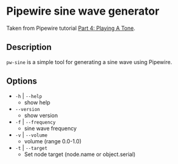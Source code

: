 # Pipewire sine wave generator
Taken from Pipewire tutorial [Part 4: Playing A Tone](https://docs.pipewire.org/page_tutorial4.html).

## Description
`pw-sine` is a simple tool for generating a sine wave using Pipewire.

## Options
- `-h` | `--help`
    - show help
- `--version`
    - show version
- `-f` | `--frequency`
    - sine wave frequency
- `-v` | `--volume`
    - volume (range 0.0-1.0)
- `-t` | `--target`
    - Set node target (node.name or object.serial)

